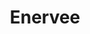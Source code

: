 ---
blog: https://blog.enervee.com/
facebook: https://facebook.com/enervee
googleplus: https://plus.google.com/+enervee
linkedin: https://linkedin.com/company/enervee
logohandle: enervee
sort: enervee
title: Enervee
twitter: https://x.com/enerveescore
website: https://enervee.com/
---